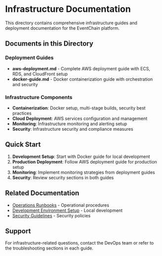 # Infrastructure Documentation

This directory contains comprehensive infrastructure guides and deployment documentation for the EventChain platform.

## Documents in this Directory

### Deployment Guides
- **aws-deployment.md** - Complete AWS deployment guide with ECS, RDS, and CloudFront setup
- **docker-guide.md** - Docker containerization guide with orchestration and security

### Infrastructure Components
- **Containerization**: Docker setup, multi-stage builds, security best practices
- **Cloud Deployment**: AWS services configuration and management
- **Monitoring**: Infrastructure monitoring and alerting setup
- **Security**: Infrastructure security and compliance measures

## Quick Start

1. **Development Setup**: Start with Docker guide for local development
2. **Production Deployment**: Follow AWS deployment guide for production setup
3. **Monitoring**: Implement monitoring strategies from deployment guides
4. **Security**: Review security sections in both guides

## Related Documentation
- [Operations Runbooks](../operations/runbooks.md) - Operational procedures
- [Development Environment Setup](../development/environment-setup.md) - Local development
- [Security Guidelines](../SECURITY.md) - Security policies

## Support
For infrastructure-related questions, contact the DevOps team or refer to the troubleshooting sections in each guide.